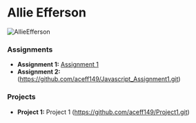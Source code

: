 # Allie Efferson
![AllieEfferson](https://github.com/user-attachments/assets/3367aab9-19d5-4f80-a574-1801f7e20b82) 


### Assignments 
- **Assignment 1:** [Assignment 1](http://127.0.0.1:5500/Index.html)
- **Assignment 2:** (https://github.com/aceff149/Javascript_Assignment1.git)
### Projects
  - **Project 1:** Project 1 (https://github.com/aceff149/Project1.git)

